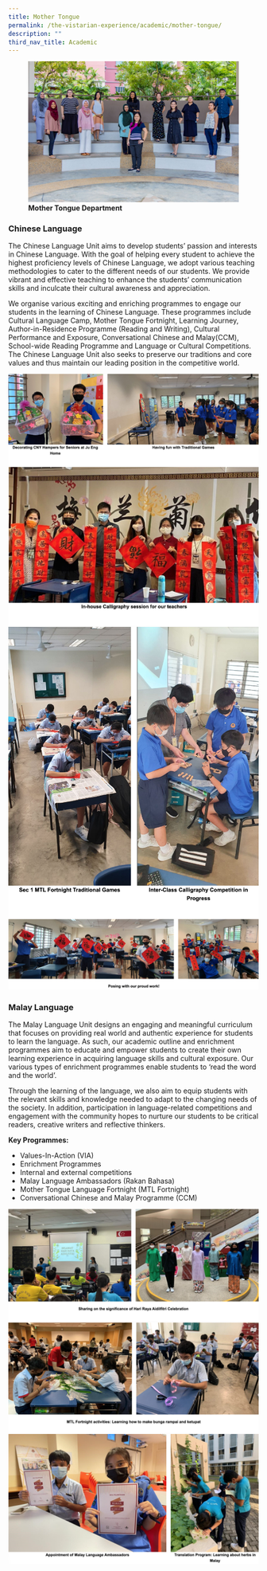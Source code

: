 ```yaml
---
title: Mother Tongue
permalink: /the-vistarian-experience/academic/mother-tongue/
description: ""
third_nav_title: Academic
---
```

<figure>
<img src="/images/Mother%20Tongue%20Department.jpg">
<figcaption> <strong> Mother Tongue Department</strong> </figcaption>
</figure>

### Chinese Language

The Chinese Language Unit aims to develop students’ passion and interests in Chinese Language. With the goal of helping every student to achieve the highest proficiency levels of Chinese Language, we adopt various teaching methodologies to cater to the different needs of our students. We provide vibrant and effective teaching to enhance the students’ communication skills and inculcate their cultural awareness and appreciation. 

We organise various exciting and enriching programmes to engage our students in the learning of Chinese Language. These programmes include Cultural Language Camp, Mother Tongue Fortnight, Learning Journey, Author-in-Residence Programme (Reading and Writing), Cultural Performance and Exposure, Conversational Chinese and Malay(CCM), School-wide Reading Programme and Language or Cultural Competitions. The Chinese Language Unit also seeks to preserve our traditions and core values and thus maintain our leading position in the competitive world.

![](/images/CL1.png)
![](/images/CL2.png)
![](/images/CL3.png)
![](/images/CL4.png)

### Malay Language

The Malay Language Unit designs an engaging and meaningful curriculum that focuses on providing real world and authentic experience for students to learn the language. As such, our academic outline and enrichment programmes aim to educate and empower students to create their own learning experience in acquiring language skills and cultural exposure. Our various types of enrichment programmes enable students to ‘read the word and the world’.

  

Through the learning of the language, we also aim to equip students with the relevant skills and knowledge needed to adapt to the changing needs of the society. In addition, participation in language-related competitions and engagement with the community hopes to nurture our students to be critical readers, creative writers and reflective thinkers.  

  

**Key Programmes:**

*   Values-In-Action (VIA)
*   Enrichment Programmes
*   Internal and external competitions
*   Malay Language Ambassadors (Rakan Bahasa)
*   Mother Tongue Language Fortnight (MTL Fortnight)
*   Conversational Chinese and Malay Programme (CCM)

![](/images/ML1.png)
![](/images/ML2.png)
![](/images/ML3.png)
